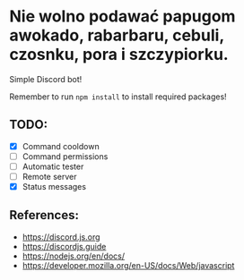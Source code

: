 # Nie wolno podawać papugom awokado, rabarbaru, cebuli, czosnku, pora i szczypiorku.

Simple Discord bot!

Remember to run `npm install` to install required packages!

## TODO: 
- [x] Command cooldown
- [ ] Command permissions
- [ ] Automatic tester
- [ ] Remote server
- [x] Status messages
## References:
- https://discord.js.org
- https://discordjs.guide
- https://nodejs.org/en/docs/
- https://developer.mozilla.org/en-US/docs/Web/javascript
